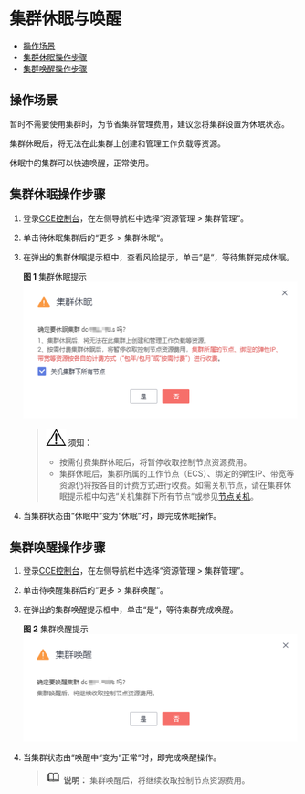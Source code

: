 # 集群休眠与唤醒<a name="cce_01_0214"></a>

-   [操作场景](#section4812101752820)
-   [集群休眠操作步骤](#section1033214207131)
-   [集群唤醒操作步骤](#section53339203136)

## 操作场景<a name="section4812101752820"></a>

暂时不需要使用集群时，为节省集群管理费用，建议您将集群设置为休眠状态。

集群休眠后，将无法在此集群上创建和管理工作负载等资源。

休眠中的集群可以快速唤醒，正常使用。

## 集群休眠操作步骤<a name="section1033214207131"></a>

1.  登录[CCE控制台](https://console.huaweicloud.com/cce2.0/?utm_source=helpcenter)，在左侧导航栏中选择“资源管理 \> 集群管理”。
2.  单击待休眠集群后的“更多 \> 集群休眠“。
3.  在弹出的集群休眠提示框中，查看风险提示，单击“是“，等待集群完成休眠。

    **图 1**  集群休眠提示<a name="fig1241225813599"></a>  
    ![](figures/集群休眠提示.png "集群休眠提示")

    >![](public_sys-resources/icon-notice.gif) **须知：** 
    >-   按需付费集群休眠后，将暂停收取控制节点资源费用。
    >-   集群休眠后，集群所属的工作节点（ECS）、绑定的弹性IP、带宽等资源仍将按各自的计费方式进行收费。如需关机节点，请在集群休眠提示框中勾选“关机集群下所有节点“或参见[节点关机](节点关机.md)。

4.  当集群状态由“休眠中“变为“休眠“时，即完成休眠操作。

## 集群唤醒操作步骤<a name="section53339203136"></a>

1.  登录[CCE控制台](https://console.huaweicloud.com/cce2.0/?utm_source=helpcenter)，在左侧导航栏中选择“资源管理 \> 集群管理”。
2.  单击待唤醒集群后的“更多 \> 集群唤醒“。
3.  在弹出的集群唤醒提示框中，单击“是“，等待集群完成唤醒。

    **图 2**  集群唤醒提示<a name="fig92591426232"></a>  
    ![](figures/集群唤醒提示.png "集群唤醒提示")

4.  当集群状态由“唤醒中“变为“正常“时，即完成唤醒操作。

    >![](public_sys-resources/icon-note.gif) **说明：** 
    >集群唤醒后，将继续收取控制节点资源费用。


